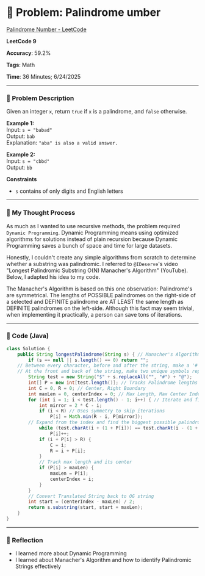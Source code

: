 # 🧮 Problem: Palindrome umber

[Palindrome Number - LeetCode](https://leetcode.com/problems/palindrome-number/)

**LeetCode 9**

**Accuracy**: 59.2%

**Tags**: Math

**Time**: 36 Minutes; 6/24/2025

---

### 🔗 Problem Description

Given an integer `x`, return `true` if `x` is a palindrome, and `false` otherwise.

**Example 1:**  
Input: `s = "babad"`  
Output: `bab`  
Explanation: `"aba" is also a valid answer.`

**Example 2:**  
Input: `s = "cbbd"`  
Output: `bb`

**Constraints**
- `s` contains of only digits and English letters
---

### 🧠 My Thought Process

As much as I wanted to use recursive methods, the problem required `Dynamic Programming`. Dynamic Programming means using optimized algorithms for solutions instead of plain recursion because Dynamic Programming saves a bunch of space and time for large datasets.

Honestly, I couldn't create any simple algorithms from scratch to determine whether a substring was palindromic. I referred to `@IDeserve`'s video "Longest Palindromic Substring O(N) Manacher's Algorithm" (YouTube). Below, I adapted his idea to my code.

The Manacher's Algorithm is based on this one observation: Palindrome's are symmetrical. The lengths of POSSIBLE palindromes on the right-side of a selected and DEFINITE palindrome are AT LEAST the same length as DEFINITE palindromes on the left-side. Although this fact may seem trivial, when implementing it practically, a person can save tons of iterations.

---

### 🧪 Code (Java)

```java
class Solution {
    public String longestPalindrome(String s) { // Manacher's Algorithm
        if (s == null || s.length() == 0) return "";
	// Between every character, before and after the string, make a '#'.
	// At the front and back of the string, make two unique symbols representing the start and end.
        String test = new String("$" + s.replaceAll("", "#") + "@");
        int[] P = new int[test.length()]; // Tracks Palindrome lengths
        int C = 0, R = 0; // Center, Right Boundary
        int maxLen = 0, centerIndex = 0; // Max Length, Max Center Index
        for (int i = 1; i < test.length() - 1; i++) { // Iterate and find lengths
            int mirror = 2 * C - i;
            if (i < R) // Uses symmetry to skip iterations
                P[i] = Math.min(R - i, P[mirror]);
	    // Expand from the index and find the biggest possible palindrome.
            while (test.charAt(i + (1 + P[i])) == test.charAt(i - (1 + P[i])))
                P[i]++;
            if (i + P[i] > R) {
                C = i;
                R = i + P[i];
            }
            // Track max length and its center
            if (P[i] > maxLen) {
                maxLen = P[i];
                centerIndex = i;
            }
        }
        // Convert Translated String back to OG string
        int start = (centerIndex - maxLen) / 2;
        return s.substring(start, start + maxLen);
    }
}
```

--- 

### 🧠 Reflection
- I learned more about Dynamic Programming
- I learned about Manacher's Algorithm and how to identify Palindromic Strings effectively


